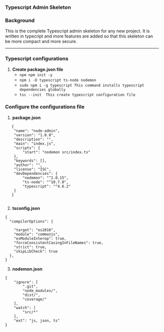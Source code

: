 ### Typescript Admin Skeleton

### Background
This is the complete Typescript admin skeleton for any new project. It is written in typecript and more features are added so that this skeleton can be more compact and more secure.

___

### Typescript configurations

1. **Create package.json file**
    - `npm npm init -y `
    - `npm i -D typescript ts-node nodemon`
    - `sudo npm i -g typescript This command installs typescript dependencies globally`
    - `tsc --init  This create typescript configuration file`

### Configure the configurations file
1. **package.json**
```
   {
    "name": "node-admin",
    "version": "1.0.0",
    "description": "",
    "main": "index.js",
    "scripts": {
        "start": "nodemon src/index.ts"
    },
    "keywords": [],
    "author": "",
    "license": "ISC",
    "devDependencies": {
        "nodemon": "^2.0.15",
        "ts-node": "^10.7.0",
        "typescript": "^4.6.2"
    }
   }
   
```
2. **tsconfig.json**
```
{
  "compilerOptions": {
    
    "target": "es2016",                  
    "module": "commonjs",
    "esModuleInterop": true,
    "forceConsistentCasingInFileNames": true,
    "strict": true,
    "skipLibCheck": true
  },
}
```
3. **nodemon.json**
```
{
    "ignore": [
        ".git",
        "node_modules/",
        "dist/",
        "coverage/"
    ],
    "watch": [
        "src/*"
    ],
    "ext": "js, json, ts"
}
```
